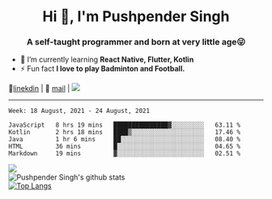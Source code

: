 <h1 align="center">Hi 👋, I'm Pushpender Singh</h1>
<h3 align="center">A self-taught programmer and born at very little age😜</h3>

- 🌱 I’m currently learning **React Native, Flutter, Kotlin**
- ⚡ Fun fact **I love to play Badminton and Football.**

👔[linekdin](https://www.linkedin.com/in/pushpender-singh-240061202/) | 📧 [mail](mailto:pushpendersingh694@gmail.com) | ![](https://komarev.com/ghpvc/?username=pushpender-singh-ap&color=blue)


---

<!--START_SECTION:waka-->
```text
Week: 18 August, 2021 - 24 August, 2021

JavaScript   8 hrs 19 mins   ███████████████▓░░░░░░░░░   63.11 % 
Kotlin       2 hrs 18 mins   ████▒░░░░░░░░░░░░░░░░░░░░   17.46 % 
Java         1 hr 6 mins     ██░░░░░░░░░░░░░░░░░░░░░░░   08.40 % 
HTML         36 mins         █░░░░░░░░░░░░░░░░░░░░░░░░   04.65 % 
Markdown     19 mins         ▓░░░░░░░░░░░░░░░░░░░░░░░░   02.51 % 
```
<!--END_SECTION:waka-->

<img align="left" src="https://github-readme-streak-stats.herokuapp.com/?user=pushpender-singh-ap&theme=dark" /></br>
![Pushpender Singh's github stats](https://github-readme-stats.vercel.app/api?username=pushpender-singh-ap&show_icons=true&theme=radical&count_private=true)</br>
[![Top Langs](https://github-readme-stats.vercel.app/api/top-langs/?username=pushpender-singh-ap&theme=radical)](https://github.com/pushpender-singh-ap/github-readme-stats)

